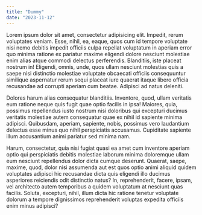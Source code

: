 ```yaml
---
title: "Dummy"
date: "2023-11-12"
---
```


Lorem ipsum dolor sit amet, consectetur adipisicing elit. Impedit, rerum voluptates veniam. Esse, nihil, ea, eaque, quos cum id tempore voluptate nisi nemo debitis impedit officiis culpa repellat voluptatum in aperiam error quo minima ratione ex pariatur maxime eligendi dolore nesciunt molestiae enim alias atque commodi delectus perferendis. Blanditiis, iste placeat nostrum in! Eligendi, omnis, unde, quos ullam nesciunt molestias quis a saepe nisi distinctio molestiae voluptate obcaecati officiis consequuntur similique aspernatur rerum sequi placeat iure quaerat itaque libero officia recusandae ad corrupti aperiam cum beatae. Adipisci ad natus deleniti.

Dolores harum alias consequatur blanditiis. Inventore, quod, ullam veritatis eum ratione neque quis fugit quae optio facilis in ipsa! Maiores, quia, possimus repellendus iusto nostrum nisi doloribus qui excepturi ducimus veritatis molestiae autem consequatur quae ex nihil id sapiente minima adipisci. Quibusdam, aperiam, sapiente, nobis, possimus vero laudantium delectus esse minus quo nihil perspiciatis accusamus. Cupiditate sapiente illum accusantium animi pariatur sed minima nam.

Harum, consectetur, quia nisi fugiat quasi ea amet cum inventore aperiam optio qui perspiciatis debitis molestiae laborum minima doloremque ullam eum nesciunt repellendus dolor dicta cumque deserunt. Quaerat, saepe, maxime, quod, dolor nisi assumenda aut est quos optio animi aliquid quidem voluptates adipisci hic recusandae dicta quis eligendi illo ducimus asperiores reiciendis odit distinctio natus? In, reprehenderit, facere, ipsam, vel architecto autem temporibus a quidem voluptatum at nesciunt quas facilis. Soluta, excepturi, nihil, illum dicta hic ratione tenetur voluptate dolorum a tempore dignissimos reprehenderit voluptas expedita officiis enim minus adipisci?